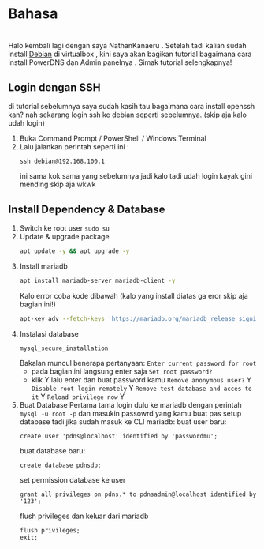 # Bahasa

# 

Halo kembali lagi dengan saya NathanKanaeru . Setelah tadi kalian sudah install [Debian](installdebian.md) di virtualbox , kini saya akan bagikan tutorial bagaimana cara install PowerDNS dan Admin panelnya . Simak tutorial selengkapnya!

## Login dengan SSH

di tutorial sebelumnya saya sudah kasih tau bagaimana cara install openssh kan? nah sekarang login ssh ke debian seperti sebelumnya. (skip aja kalo udah login)
1. Buka Command Prompt / PowerShell / Windows Terminal
2. Lalu jalankan perintah seperti ini :
   ```
   ssh debian@192.168.100.1
   ```
   ini sama kok sama yang sebelumnya jadi kalo tadi udah login kayak gini mending skip aja wkwk

## Install Dependency & Database

1. Switch ke root user
   `sudo su`
2. Update & upgrade package
   ```bash
   apt update -y && apt upgrade -y
   ```
3. Install mariadb
   ```bash
   apt install mariadb-server mariadb-client -y
   ```
   Kalo error coba kode dibawah (kalo yang install diatas ga eror skip aja bagian ini!)
   ```bash
   apt-key adv --fetch-keys 'https://mariadb.org/mariadb_release_signing_key.asc'
   ```
4. Instalasi database
   ```
   mysql_secure_installation
   ```
   Bakalan muncul benerapa pertanyaan:
   `Enter current password for root`
    - pada bagian ini langsung enter saja
   `Set root password?`
    - klik Y lalu enter dan buat password kamu
   `Remove anonymous user?` Y
   `Disable root login remotely` Y
   `Remove test database and acces to it` Y
   `Reload privilege now` Y
5. Buat Database
   Pertama tama login dulu ke mariadb dengan perintah `mysql -u root -p` dan masukin passowrd yang kamu buat pas setup database tadi
   jika sudah masuk ke CLI mariadb:
   buat user baru:
   ```
   create user 'pdns@localhost' identified by 'passwordmu';
   ```
   buat database baru:
   ```
   create database pdnsdb;
   ```
   set permission database ke user
   ```
   grant all privileges on pdns.* to pdnsadmin@localhost identified by '123';
   ```
   flush privileges dan keluar dari mariadb
   ```
   flush privileges;
   exit;
   ```
